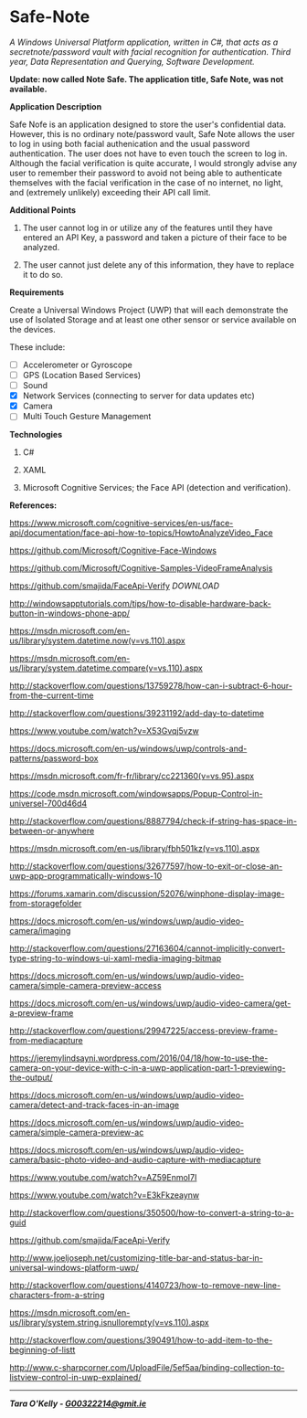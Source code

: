 # Safe-Note
*A Windows Universal Platform application, written in C#, that acts as a secretnote/password vault with facial recognition for authentication. Third year, Data Representation and Querying, Software Development.*

**Update: now called Note Safe. The application title, Safe Note, was not available.**

**Application Description**

Safe Nofe is an application designed to store the user's confidential data. However, this is no ordinary note/password vault, Safe Note allows the user to log in using both facial authenication and the usual password authentication. The user does not have to even touch the screen to log in. Although the facial verification is quite accurate, I would strongly advise any user to remember their password to avoid not being able to authenticate themselves with the facial verification in the case of no internet, no light, and (extremely unlikely) exceeding their API call limit.

**Additional Points**

1. The user cannot log in or utilize any of the features until they have entered an API Key, a password and taken a picture of their face to be analyzed.

2. The user cannot just delete any of this information, they have to replace it to do so.

**Requirements**

Create a Universal Windows Project (UWP) that will each demonstrate the use of Isolated Storage
and at least one other sensor or service available on the devices.

These include:

- [ ] Accelerometer or Gyroscope
- [ ] GPS (Location Based Services)
- [ ] Sound
- [x] Network Services (connecting to server for data updates etc)
- [x] Camera
- [ ] Multi Touch Gesture Management

**Technologies**

1. C#

2. XAML

3. Microsoft Cognitive Services; the Face API (detection and verification).


**References:**

https://www.microsoft.com/cognitive-services/en-us/face-api/documentation/face-api-how-to-topics/HowtoAnalyzeVideo_Face

https://github.com/Microsoft/Cognitive-Face-Windows

https://github.com/Microsoft/Cognitive-Samples-VideoFrameAnalysis

https://github.com/smajida/FaceApi-Verify *DOWNLOAD*

http://windowsapptutorials.com/tips/how-to-disable-hardware-back-button-in-windows-phone-app/

https://msdn.microsoft.com/en-us/library/system.datetime.now(v=vs.110).aspx

https://msdn.microsoft.com/en-us/library/system.datetime.compare(v=vs.110).aspx

http://stackoverflow.com/questions/13759278/how-can-i-subtract-6-hour-from-the-current-time

http://stackoverflow.com/questions/39231192/add-day-to-datetime

https://www.youtube.com/watch?v=X53Gvqj5vzw

https://docs.microsoft.com/en-us/windows/uwp/controls-and-patterns/password-box

https://msdn.microsoft.com/fr-fr/library/cc221360(v=vs.95).aspx

https://code.msdn.microsoft.com/windowsapps/Popup-Control-in-universel-700d46d4

http://stackoverflow.com/questions/8887794/check-if-string-has-space-in-between-or-anywhere

https://msdn.microsoft.com/en-us/library/fbh501kz(v=vs.110).aspx

http://stackoverflow.com/questions/32677597/how-to-exit-or-close-an-uwp-app-programmatically-windows-10

https://forums.xamarin.com/discussion/52076/winphone-display-image-from-storagefolder

https://docs.microsoft.com/en-us/windows/uwp/audio-video-camera/imaging

http://stackoverflow.com/questions/27163604/cannot-implicitly-convert-type-string-to-windows-ui-xaml-media-imaging-bitmap

https://docs.microsoft.com/en-us/windows/uwp/audio-video-camera/simple-camera-preview-access

https://docs.microsoft.com/en-us/windows/uwp/audio-video-camera/get-a-preview-frame

http://stackoverflow.com/questions/29947225/access-preview-frame-from-mediacapture

https://jeremylindsayni.wordpress.com/2016/04/18/how-to-use-the-camera-on-your-device-with-c-in-a-uwp-application-part-1-previewing-the-output/

https://docs.microsoft.com/en-us/windows/uwp/audio-video-camera/detect-and-track-faces-in-an-image

https://docs.microsoft.com/en-us/windows/uwp/audio-video-camera/simple-camera-preview-ac

https://docs.microsoft.com/en-us/windows/uwp/audio-video-camera/basic-photo-video-and-audio-capture-with-mediacapture

https://www.youtube.com/watch?v=AZ59EnmoI7I

https://www.youtube.com/watch?v=E3kFkzeaynw

http://stackoverflow.com/questions/350500/how-to-convert-a-string-to-a-guid

https://github.com/smajida/FaceApi-Verify

http://www.joeljoseph.net/customizing-title-bar-and-status-bar-in-universal-windows-platform-uwp/

http://stackoverflow.com/questions/4140723/how-to-remove-new-line-characters-from-a-string

https://msdn.microsoft.com/en-us/library/system.string.isnullorempty(v=vs.110).aspx

http://stackoverflow.com/questions/390491/how-to-add-item-to-the-beginning-of-listt

http://www.c-sharpcorner.com/UploadFile/5ef5aa/binding-collection-to-listview-control-in-uwp-explained/

-----

__*Tara O'Kelly - G00322214@gmit.ie*__